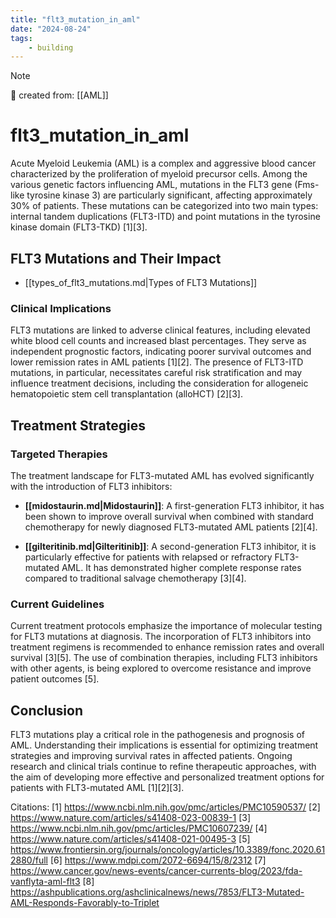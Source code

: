 ```yaml
---
title: "flt3_mutation_in_aml"
date: "2024-08-24"
tags:
    - building
---
```


> [!NOTE]
> 🌱 created from: [[AML]]

# flt3_mutation_in_aml

Acute Myeloid Leukemia (AML) is a complex and aggressive blood cancer characterized by the proliferation of myeloid precursor cells. Among the various genetic factors influencing AML, mutations in the FLT3 gene (Fms-like tyrosine kinase 3) are particularly significant, affecting approximately 30% of patients. These mutations can be categorized into two main types: internal tandem duplications (FLT3-ITD) and point mutations in the tyrosine kinase domain (FLT3-TKD) [1][3].

## FLT3 Mutations and Their Impact

- [[types_of_flt3_mutations.md|Types of FLT3 Mutations]]


### Clinical Implications

FLT3 mutations are linked to adverse clinical features, including elevated white blood cell counts and increased blast percentages. They serve as independent prognostic factors, indicating poorer survival outcomes and lower remission rates in AML patients [1][2]. The presence of FLT3-ITD mutations, in particular, necessitates careful risk stratification and may influence treatment decisions, including the consideration for allogeneic hematopoietic stem cell transplantation (alloHCT) [2][3].

## Treatment Strategies

### Targeted Therapies

The treatment landscape for FLT3-mutated AML has evolved significantly with the introduction of FLT3 inhibitors:

- **[[midostaurin.md|Midostaurin]]**: A first-generation FLT3 inhibitor, it has been shown to improve overall survival when combined with standard chemotherapy for newly diagnosed FLT3-mutated AML patients [2][4].
  
- **[[gilteritinib.md|Gilteritinib]]**: A second-generation FLT3 inhibitor, it is particularly effective for patients with relapsed or refractory FLT3-mutated AML. It has demonstrated higher complete response rates compared to traditional salvage chemotherapy [3][4].

### Current Guidelines

Current treatment protocols emphasize the importance of molecular testing for FLT3 mutations at diagnosis. The incorporation of FLT3 inhibitors into treatment regimens is recommended to enhance remission rates and overall survival [3][5]. The use of combination therapies, including FLT3 inhibitors with other agents, is being explored to overcome resistance and improve patient outcomes [5].

## Conclusion

FLT3 mutations play a critical role in the pathogenesis and prognosis of AML. Understanding their implications is essential for optimizing treatment strategies and improving survival rates in affected patients. Ongoing research and clinical trials continue to refine therapeutic approaches, with the aim of developing more effective and personalized treatment options for patients with FLT3-mutated AML [1][2][3].

Citations:
[1] https://www.ncbi.nlm.nih.gov/pmc/articles/PMC10590537/
[2] https://www.nature.com/articles/s41408-023-00839-1
[3] https://www.ncbi.nlm.nih.gov/pmc/articles/PMC10607239/
[4] https://www.nature.com/articles/s41408-021-00495-3
[5] https://www.frontiersin.org/journals/oncology/articles/10.3389/fonc.2020.612880/full
[6] https://www.mdpi.com/2072-6694/15/8/2312
[7] https://www.cancer.gov/news-events/cancer-currents-blog/2023/fda-vanflyta-aml-flt3
[8] https://ashpublications.org/ashclinicalnews/news/7853/FLT3-Mutated-AML-Responds-Favorably-to-Triplet
